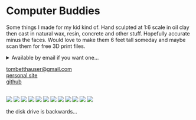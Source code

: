 # Computer Buddies
<body>
  <body>
    <section id="intro-section">
      <p>Some things I made for my kid kind of. Hand sculpted at 1:6 scale in oil clay then cast in natural wax, resin, concrete and other stuff. Hopefully accurate minus the faces. Would love to make them 6 feet tall someday and maybe scan them for free 3D print files.</p>
    <details>
      <summary>
          Available by email if you want one...
      </summary>
      <p>If you're interested email me with <span style="text-decoration: underline;">computer buddies</span> as the subject and I'll reach out if / when I have new batches. Donate what you want to cover materials, shipping, expanding the project etc.</p>
    </details>
    <p>
      <!-- <p style="text-decoration: underline;">tombetthauser@gmail.com</p> -->
      <a href="#hello">tombetthauser@gmail.com</a><br>
      <a href="http://tombetthauser.com">personal site</a><br>
      <a href="https://github.com/tombetthauser/computerbuddies">github</a>
    </p>
    <br>
    </section>
    <section>
      <img src="./assets/images/34.jpg">
      <img src="./assets/images/33.jpg">
      <img src="./assets/images/32.jpg">
      <img src="./assets/images/BettHauser-6.jpg"> <!-- steve top concrete -->
      <img src="./assets/images/BettHauser-12.jpg"> <!-- steve front resin -->
      <img src="./assets/images/BettHauser-20.jpg"> <!-- don medium angle resin -->
      <img src="./assets/images/35.jpg">
      <!-- don low angle concrete -->
      <!-- don top concrete -->
      <img src="./assets/images/BettHauser-17.jpg"> 
      <img src="./assets/images/BettHauser-10.jpg"> <!-- steve medium angle concrete -->
      <img src="./assets/images/36.jpg">
      <!-- <img src="./assets/images/BettHauser-18.jpg">  -->
      <img src="./assets/images/BettHauser-2.jpg"> <!-- bob top concrete -->
      <!-- bob front resin -->
      <img src="./assets/images/BettHauser-23.jpg"> 
      <p>the disk drive is backwards...</p>
      <!-- <img src="./assets/images/BettHauser-1.jpg"> bob medium angle concrete -->
      <!-- <img src="./assets/images/BettHauser-22.jpg"> bob medium angle resin -->
      <!-- <img src="./assets/images/BettHauser-3.jpg"> -->
      <!-- <img src="./assets/images/BettHauser-21.jpg"> -->
    </section>
  </body>
</body>
</html>
